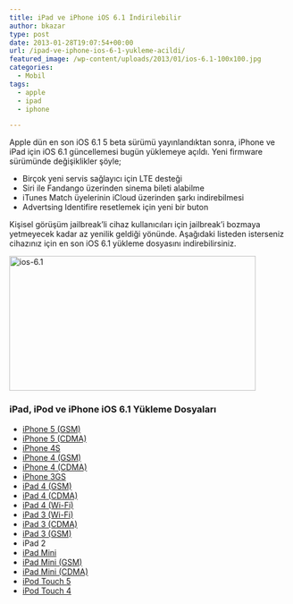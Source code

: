 ```yaml
---
title: iPad ve iPhone iOS 6.1 İndirilebilir
author: bkazar
type: post
date: 2013-01-28T19:07:54+00:00
url: /ipad-ve-iphone-ios-6-1-yukleme-acildi/
featured_image: /wp-content/uploads/2013/01/ios-6.1-100x100.jpg
categories:
  - Mobil
tags:
  - apple
  - ipad
  - iphone

---
```

Apple dün en son iOS 6.1 5 beta sürümü yayınlandıktan sonra, iPhone ve iPad için iOS 6.1 güncellemesi bugün yüklemeye açıldı. Yeni firmware sürümünde değişiklikler şöyle;

  * Birçok yeni servis sağlayıcı için LTE desteği
  * Siri ile Fandango üzerinden sinema bileti alabilme
  * iTunes Match üyelerinin iCloud üzerinden şarkı indirebilmesi
  * Advertsing Identifire resetlemek için yeni bir buton

Kişisel görüşüm jailbreak’li cihaz kullanıcıları için jailbreak’i bozmaya yetmeyecek kadar az yenilik geldiği yönünde. Aşağıdaki listeden isterseniz cihazınız için en son iOS 6.1 yükleme dosyasını indirebilirsiniz.

<img class="aligncenter size-full wp-image-11360" alt="ios-6.1" src="https://www.murekkep.org/wp-content/uploads/2013/01/ios-6.1.png" width="441" height="241" srcset="https://www.murekkep.org/wp-content/uploads/2013/01/ios-6.1.png 441w, https://www.murekkep.org/wp-content/uploads/2013/01/ios-6.1-400x218.png 400w, https://www.murekkep.org/wp-content/uploads/2013/01/ios-6.1-50x27.png 50w, https://www.murekkep.org/wp-content/uploads/2013/01/ios-6.1-125x68.png 125w, https://www.murekkep.org/wp-content/uploads/2013/01/ios-6.1-300x163.png 300w" sizes="(max-width: 441px) 100vw, 441px" /> 

### iPad, iPod ve iPhone iOS 6.1 Yükleme Dosyaları

  * <a href="https://appldnld.apple.com/iOS6.1/041-6487.20130128.Ihb56/iPhone5,2_6.1_10B143_Restore.ipsw" target="_blank">iPhone 5 (GSM)</a>
  * <a href="https://appldnld.apple.com/iOS6.1/041-6485.20130128.mt0dy/iPhone5,1_6.1_10B143_Restore.ipsw" target="_blank">iPhone 5 (CDMA)</a>
  * <a href="https://appldnld.apple.com/iOS6.1/041-5902.20130128.bhyt6/iPhone4,1_6.1_10B142_Restore.ipsw" target="_blank">iPhone 4S</a>
  * <a href="https://appldnld.apple.com/iOS6.1/091-0682.20130128.mefc4/iPhone3,1_6.1_10B144_Restore.ipsw" target="_blank">iPhone 4 (GSM)</a>
  * <a href="https://appldnld.apple.com/iOS6.1/041-6505.20130128.Cpt63/iPhone3,3_6.1_10B141_Restore.ipsw" target="_blank">iPhone 4 (CDMA)</a>
  * <a href="https://appldnld.apple.com/iOS6.1/041-6493.20130128.sh4rG/iPhone2,1_6.1_10B141_Restore.ipsw" target="_blank">iPhone 3GS</a>
  * <a href="https://appldnld.apple.com/iOS6.1/041-6608.20130128.6605t/iPad3,5_6.1_10B141_Restore.ipsw" target="_blank">iPad 4 (GSM)</a>
  * <a href="https://appldnld.apple.com/iOS6.1/041-6611.20130128.cagw3/iPad3,6_6.1_10B141_Restore.ipsw" target="_blank">iPad 4 (CDMA)</a>
  * <a href="https://appldnld.apple.com/iOS6.1/041-6468.20130128.Ch565/iPad3,4_6.1_10B141_Restore.ipsw" target="_blank">iPad 4 (Wi-Fi)</a>
  * <a href="https://appldnld.apple.com/iOS6.1/041-6462.20130128.cnlgh5/iPad3,1_6.1_10B141_Restore.ipsw" target="_blank">iPad 3 (Wi-Fi)</a>
  * <a href="https://appldnld.apple.com/iOS6.1/041-5907.20130128.tgt54/iPad3,2_6.1_10B141_Restore.ipsw" target="_blank">iPad 3 (CDMA)</a>
  * <a href="https://appldnld.apple.com/iOS6.1/041-6467.20130128.Ugw14/iPad3,3_6.1_10B141_Restore.ipsw" target="_blank">iPad 3 (GSM)</a>
  * iPad 2
  * <a href="https://appldnld.apple.com/iOS6.1/041-6469.20130128.tasor/iPad2,5_6.1_10B141_Restore.ipsw" target="_blank">iPad Mini</a>
  * <a href="https://appldnld.apple.com/iOS6.1/041-6613.20130128.Pre3r/iPad2,6_6.1_10B141_Restore.ipsw" target="_blank">iPad Mini (GSM)</a>
  * <a href="https://appldnld.apple.com/iOS6.1/041-6615.20130128.i5rft/iPad2,7_6.1_10B141_Restore.ipsw" target="_blank">iPad Mini (CDMA)</a>
  * <a href="https://appldnld.apple.com/iOS6.1/041-6488.20130128.L3etg/iPod5,1_6.1_10B141_Restore.ipsw" target="_blank">iPod Touch 5</a>
  * <a href="https://appldnld.apple.com/iOS6.1/091-0688.20130128.omwy3/iPod4,1_6.1_10B144_Restore.ipsw" target="_blank">iPod Touch 4</a>

&nbsp;